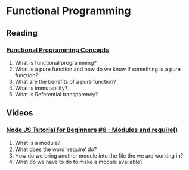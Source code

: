 # Functional Programming

## Reading

### [Functional Programming Concepts](https://medium.com/the-renaissance-developer/concepts-of-functional-programming-in-javascript-6bc84220d2aa)

1. What is functional programming?
2. What is a pure function and how do we know if something is a pure function?
3. What are the benefits of a pure function?
4. What is immutability?
5. What is Referential transparency?

## Videos

### [Node JS Tutorial for Beginners #6 - Modules and require()](https://www.youtube.com/watch?v=xHLd36QoS4k)

1. What is a module?
2. What does the word ‘require’ do?
3. How do we bring another module into the file the we are working in?
4. What do we have to do to make a module available?
